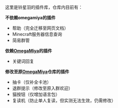 这里是铃星羽的插件库，仓库内目前有：

**不依赖omegamiya的插件**
- 帮助（完全迁移至网页文档）
- Minecraft服务器信息查询
- 简易群管

**依赖[OmegaMiya](https://github.com/Ailitonia/omega-miya)的插件**
- 关键词回复


**修改至原[OmegaMiya](https://github.com/Ailitonia/omega-miya)仓库的插件**
- 抽卡（仅补全卡池）
- 退群提示（修改至原入群欢迎）
- 猫按钮（仅增加语言包）
- 复读机（防止单人复读，但实测无法生效，仍需修改）